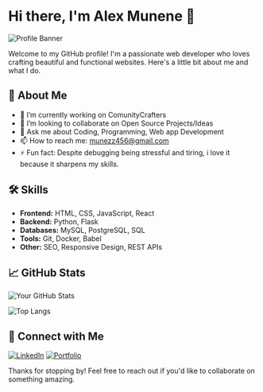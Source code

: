 # Hi there, I'm Alex Munene 👋

![Profile Banner](https://alex-munezz.netlify.app/static/media/AM.57db07ed6eb50d325370.png)

Welcome to my GitHub profile! I'm a passionate web developer who loves crafting beautiful and functional websites. Here's a little bit about me and what I do.

## 🚀 About Me

- 🔭 I’m currently working on ComunityCrafters
- 👯 I’m looking to collaborate on Open Source Projects/Ideas
- 💬 Ask me about Coding, Programming, Web app Development
- 📫 How to reach me: munezz456@gmail.com
- ⚡ Fun fact: Despite debugging being stressful and tiring, i love it because it sharpens my skills.

## 🛠️ Skills

- **Frontend:** HTML, CSS, JavaScript, React
- **Backend:** Python, Flask
- **Databases:** MySQL, PostgreSQL, SQL
- **Tools:** Git, Docker, Babel
- **Other:** SEO, Responsive Design, REST APIs

## 📈 GitHub Stats

![Your GitHub Stats](https://github-readme-stats.vercel.app/api?username=yourusername&show_icons=true&theme=radical)

![Top Langs](https://github-readme-stats.vercel.app/api/top-langs/?username=yourusername&layout=compact&theme=radical)

## 🔗 Connect with Me

[![LinkedIn](https://img.shields.io/badge/LinkedIn-0077B5?style=for-the-badge&logo=linkedin&logoColor=white)](https://www.linkedin.com/in/alex-munene-289729260/)
[![Portfolio](https://img.shields.io/badge/Portfolio-000000?style=for-the-badge&logo=About.me&logoColor=white)](https://alex-munezz.netlify.app)

Thanks for stopping by! Feel free to reach out if you'd like to collaborate on something amazing.
